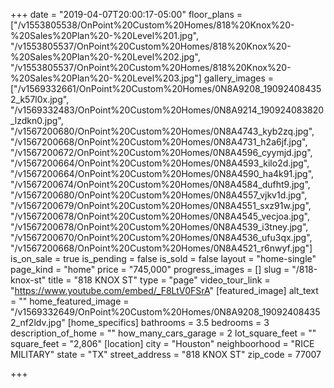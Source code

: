+++
date = "2019-04-07T20:00:17-05:00"
floor_plans = ["/v1553805538/OnPoint%20Custom%20Homes/818%20Knox%20-%20Sales%20Plan%20-%20Level%201.jpg", "/v1553805537/OnPoint%20Custom%20Homes/818%20Knox%20-%20Sales%20Plan%20-%20Level%202.jpg", "/v1553805537/OnPoint%20Custom%20Homes/818%20Knox%20-%20Sales%20Plan%20-%20Level%203.jpg"]
gallery_images = ["/v1569332661/OnPoint%20Custom%20Homes/0N8A9208_190924084352_k57l0x.jpg", "/v1569332483/OnPoint%20Custom%20Homes/0N8A9214_190924083820_lzdkn0.jpg", "/v1567200680/OnPoint%20Custom%20Homes/0N8A4743_kyb2zq.jpg", "/v1567200668/OnPoint%20Custom%20Homes/0N8A4731_h2a6jf.jpg", "/v1567200672/OnPoint%20Custom%20Homes/0N8A4596_cyymjd.jpg", "/v1567200664/OnPoint%20Custom%20Homes/0N8A4593_kilo2d.jpg", "/v1567200664/OnPoint%20Custom%20Homes/0N8A4590_ha4k91.jpg", "/v1567200674/OnPoint%20Custom%20Homes/0N8A4584_dufht9.jpg", "/v1567200680/OnPoint%20Custom%20Homes/0N8A4557_vjkv1d.jpg", "/v1567200679/OnPoint%20Custom%20Homes/0N8A4551_sxz91w.jpg", "/v1567200678/OnPoint%20Custom%20Homes/0N8A4545_vecjoa.jpg", "/v1567200678/OnPoint%20Custom%20Homes/0N8A4539_i3tney.jpg", "/v1567200670/OnPoint%20Custom%20Homes/0N8A4536_ufu3qx.jpg", "/v1567200668/OnPoint%20Custom%20Homes/0N8A4521_r6nwyf.jpg"]
is_on_sale = true
is_pending = false
is_sold = false
layout = "home-single"
page_kind = "home"
price = "745,000"
progress_images = []
slug = "/818-knox-st"
title = "818 KNOX ST"
type = "page"
video_tour_link = "https://www.youtube.com/embed/_F8LtV0FSrA"
[featured_image]
alt_text = ""
home_featured_image = "/v1569332649/OnPoint%20Custom%20Homes/0N8A9208_190924084352_nf2ldv.jpg"
[home_specifics]
bathrooms = 3.5
bedrooms = 3
description_of_home = ""
how_many_cars_garage = 2
lot_square_feet = ""
square_feet = "2,806"
[location]
city = "Houston"
neighboorhood = "RICE MILITARY"
state = "TX"
street_address = "818 KNOX ST"
zip_code = 77007

+++
